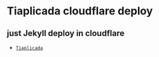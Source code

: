 # Tiaplicada cloudflare deploy

## just Jekyll deploy in cloudflare

* [`Tiaplicada`](https://tiaplicada.com.br) 
